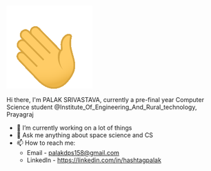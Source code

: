 ![](hi.gif)

Hi there, I'm PALAK SRIVASTAVA, currently a pre-final year Computer Science student @Institute_Of_Engineering_And_Rural_technology, Prayagraj
<!--
**hashtagpalak/hashtagpalak** is a ✨ _special_ ✨ repository because its `README.md` (this file) appears on your GitHub profile.-->


- 🔭 I’m currently working on a lot of things
- 💬 Ask me anything about space science and CS
- 📫 How to reach me: 
  - Email - palakdps158@gmail.com
  - LinkedIn - https://linkedin.com/in/hashtagpalak

